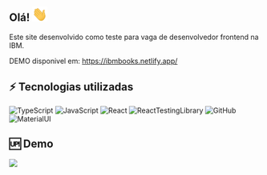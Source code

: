 ## Olá! <img src="https://raw.githubusercontent.com/victoralmeidadev/victoralmeidadev/master/wave.gif" width="30px">

Este site desenvolvido como teste para vaga de desenvolvedor frontend na IBM.

DEMO disponivel em: https://ibmbooks.netlify.app/

## ⚡ Tecnologias utilizadas

![TypeScript](https://img.shields.io/badge/-TypeScript-black?style=flat-square&logo=typescript)
![JavaScript](https://img.shields.io/badge/-JavaScript-black?style=flat-square&logo=javascript)
![React](https://img.shields.io/badge/-React-black?style=flat-square&logo=react)
![ReactTestingLibrary](https://img.shields.io/badge/-ReactTestingLibrary-black?style=flat-square&logo=react)
![GitHub](https://img.shields.io/badge/-GitHub-black?style=flat-square&logo=github)
![MaterialUI](https://img.shields.io/badge/-MaterialUI-black?style=flat-square&logo=materialui)

## 🆙 Demo

<img src="https://user-images.githubusercontent.com/30902898/129972012-5b6b7479-3f3d-4be6-9815-d82c22ffd725.gif" width="800px">
